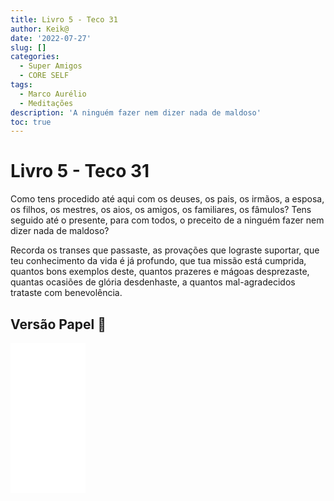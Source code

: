 ```yaml
---
title: Livro 5 - Teco 31
author: Keik@
date: '2022-07-27'
slug: []
categories:
  - Super Amigos
  - CORE SELF
tags:
  - Marco Aurélio
  - Meditações
description: 'A ninguém fazer nem dizer nada de maldoso'
toc: true
---
```


# Livro 5 - Teco 31

Como tens procedido até aqui com os deuses, os pais, os irmãos, a esposa, os filhos, os mestres, os aios, os amigos, os familiares, os fâmulos? Tens seguido até o presente, para com todos, o preceito de a ninguém fazer nem dizer nada de maldoso? 

Recorda os transes que passaste, as provações que lograste suportar, que teu conhecimento da vida é já profundo, que tua missão está cumprida, quantos bons exemplos deste, quantos prazeres e mágoas desprezaste, quantas ocasiões de glória desdenhaste, a quantos mal-agradecidos trataste com benevolência.


## Versão Papel :book:
<iframe style="width:120px;height:240px;" marginwidth="0" marginheight="0" scrolling="no" frameborder="0" src="//ws-na.amazon-adsystem.com/widgets/q?ServiceVersion=20070822&OneJS=1&Operation=GetAdHtml&MarketPlace=BR&source=ss&ref=as_ss_li_til&ad_type=product_link&tracking_id=mundodekeika-20&language=pt_BR&marketplace=amazon&region=BR&placement=B092FVY4BB&asins=B092FVY4BB&linkId=37c5ec14221f61f811029aa88b520891&show_border=true&link_opens_in_new_window=true"></iframe>